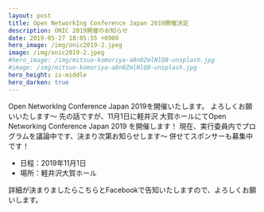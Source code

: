 ```yaml
---
layout: post
title: Open NetworkIng Conference Japan 2019開催決定
description: ONIC 2019開催のお知らせ
date: 2019-05-27 18:05:55 +0900
hero_image: /img/onic2019-2.jpeg
image: /img/onic2019-2.jpeg
#hero_image: /img/mitsuo-komoriya-a8n0ZmlNlQ8-unsplash.jpg
#image: /img/mitsuo-komoriya-a8n0ZmlNlQ8-unsplash.jpg
hero_height: is-middle
hero_darken: true
---
```

Open NetworkIng Conference Japan 2019を開催いたします。
よろしくお願いいたします〜
先の話ですが、11月1日に軽井沢 大賀ホールにてOpen Networking Conference Japan 2019 を開催します！
現在、実行委員内でプログラムを議論中です、決まり次第お知らせします〜
併せてスポンサーも募集中です！

* 日程：2019年11月1日
* 場所：軽井沢大賀ホール

詳細が決まりましたらこちらとFacebookで告知いたしますので、よろしくお願いします。

